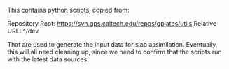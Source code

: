 This contains python scripts, copied from:

Repository Root: https://svn.gps.caltech.edu/repos/gplates/utils
Relative URL: ^/dev

That are used to generate the input data for slab assimilation.  Eventually, this will all need cleaning up, since we need to confirm that the scripts run with the latest data sources.
